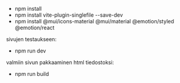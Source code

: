 
- npm install
- npm install vite-plugin-singlefile --save-dev
- npm install @mui/icons-material @mui/material @emotion/styled @emotion/react


sivujen testaukseen:
- npm run dev

valmiin sivun pakkaaminen html tiedostoksi:
- npm run build
